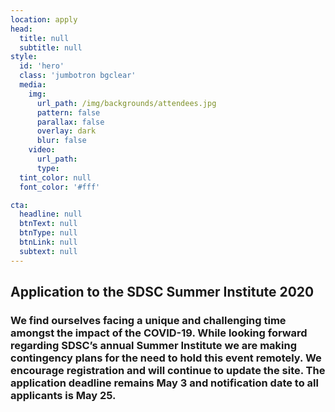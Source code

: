 ```yaml
---
location: apply
head:
  title: null
  subtitle: null
style:
  id: 'hero'
  class: 'jumbotron bgclear'
  media:
    img:
      url_path: /img/backgrounds/attendees.jpg
      pattern: false
      parallax: false
      overlay: dark
      blur: false
    video:
      url_path:
      type:
  tint_color: null
  font_color: '#fff'

cta:
  headline: null
  btnText: null
  btnType: null
  btnLink: null
  subtext: null
---
```



## Application to the SDSC Summer Institute 2020
### We find ourselves facing a unique and challenging time amongst the impact of the COVID-19. While looking forward regarding SDSC’s annual Summer Institute we are making contingency plans for the need to hold this event remotely. We encourage registration and will continue to update the site. The application deadline remains May 3 and notification date to all applicants is May 25.

&nbsp;
